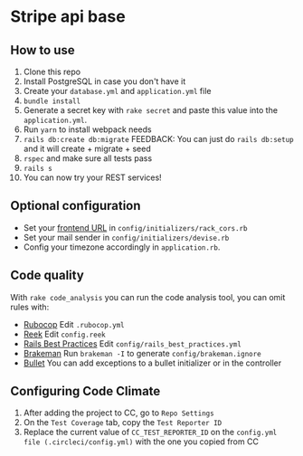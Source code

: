 # Stripe api base

## How to use

1. Clone this repo
1. Install PostgreSQL in case you don't have it
1. Create your `database.yml` and `application.yml` file
1. `bundle install`
1. Generate a secret key with `rake secret` and paste this value into the `application.yml`.
1. Run `yarn` to install webpack needs
1. `rails db:create db:migrate` FEEDBACK: You can just do `rails db:setup` and it will create + migrate + seed
1. `rspec` and make sure all tests pass
1. `rails s`
1. You can now try your REST services!

## Optional configuration

- Set your [frontend URL](https://github.com/cyu/rack-cors#origin) in `config/initializers/rack_cors.rb`
- Set your mail sender in `config/initializers/devise.rb`
- Config your timezone accordingly in `application.rb`.

## Code quality

With `rake code_analysis` you can run the code analysis tool, you can omit rules with:

- [Rubocop](https://github.com/bbatsov/rubocop/blob/master/config/default.yml) Edit `.rubocop.yml`
- [Reek](https://github.com/troessner/reek#configuration-file) Edit `config.reek`
- [Rails Best Practices](https://github.com/flyerhzm/rails_best_practices#custom-configuration) Edit `config/rails_best_practices.yml`
- [Brakeman](https://github.com/presidentbeef/brakeman) Run `brakeman -I` to generate `config/brakeman.ignore`
- [Bullet](https://github.com/flyerhzm/bullet#whitelist) You can add exceptions to a bullet initializer or in the controller

## Configuring Code Climate
1. After adding the project to CC, go to `Repo Settings`
1. On the `Test Coverage` tab, copy the `Test Reporter ID`
1. Replace the current value of `CC_TEST_REPORTER_ID` on the `config.yml file (.circleci/config.yml)` with the one you copied from CC
